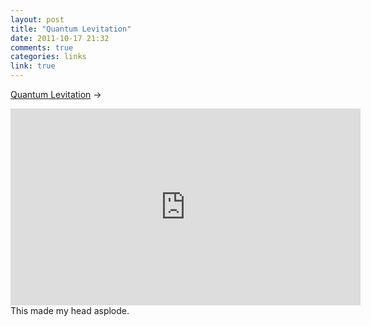 ```yaml
---
layout: post
title: "Quantum Levitation"
date: 2011-10-17 21:32
comments: true
categories: links
link: true
---
```

[Quantum Levitation](http://www.youtube.com/watch?v=Ws6AAhTw7RA "Quantum
Levitation") &rarr;  
<iframe width="560" height="315" src="http://www.youtube.com/embed/Ws6AAhTw7RA" frameborder="0" allowfullscreen></iframe>  
This made my head asplode. 
